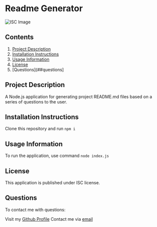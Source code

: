 # Readme Generator
![ISC Image](https://upload.wikimedia.org/wikipedia/commons/thumb/8/8c/%28ISC%29%C2%B2_logo_%28vectorized%29.svg/640px-%28ISC%29%C2%B2_logo_%28vectorized%29.svg.png)        
## Contents

1. [Project Description](##project-description)
2. [Installation Instructions](##installation-instructions)
3. [Usage Information](##usage-information)
4. [License](##license)
5. [Questions](##questions]


## Project Description

A Node.js application for generating project README.md files based on a series of questions to the user.

## Installation Instructions

Clone this repository and run ```npm i```

## Usage Information

To run the application, use command ```node index.js```

## License

This application is published under ISC license.


## Questions

To contact me with questions: 

Visit my [Github Profile](https://github.com/ross-mc)
Contact me via [email](mailto:rossmci90@hotmail.co.uk)


